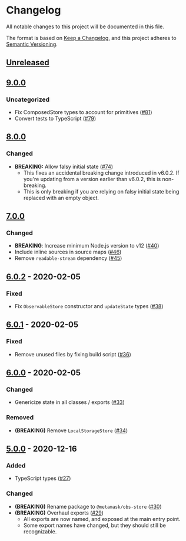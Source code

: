 # Changelog
All notable changes to this project will be documented in this file.

The format is based on [Keep a Changelog](https://keepachangelog.com/en/1.0.0/),
and this project adheres to [Semantic Versioning](https://semver.org/spec/v2.0.0.html).

## [Unreleased]

## [9.0.0]
### Uncategorized
- Fix ComposedStore types to account for primitives ([#81](https://github.com/MetaMask/obs-store/pull/81))
- Convert tests to TypeScript ([#79](https://github.com/MetaMask/obs-store/pull/79))

## [8.0.0]
### Changed
- **BREAKING:** Allow falsy initial state ([#74](https://github.com/MetaMask/obs-store/pull/74))
  - This fixes an accidental breaking change introduced in v6.0.2. If you're updating from a version earlier than v6.0.2, this is non-breaking.
  - This is only breaking if you are relying on falsy initial state being replaced with an empty object.

## [7.0.0]
### Changed
- **BREAKING**: Increase minimum Node.js version to v12 ([#40](https://github.com/MetaMask/obs-store/pull/40))
- Include inline sources in source maps ([#46](https://github.com/MetaMask/obs-store/pull/46))
- Remove `readable-stream` dependency ([#45](https://github.com/MetaMask/obs-store/pull/45))

## [6.0.2] - 2020-02-05
### Fixed
- Fix `ObservableStore` constructor and `updateState` types ([#38](https://github.com/MetaMask/obs-store/pull/38))

## [6.0.1] - 2020-02-05
### Fixed
- Remove unused files by fixing build script ([#36](https://github.com/MetaMask/obs-store/pull/36))

## [6.0.0] - 2020-02-05
### Changed
- Genericize state in all classes / exports ([#33](https://github.com/MetaMask/obs-store/pull/33))

### Removed
- **(BREAKING)** Remove `LocalStorageStore` ([#34](https://github.com/MetaMask/obs-store/pull/34))

## [5.0.0] - 2020-12-16
### Added
- TypeScript types ([#27](https://github.com/MetaMask/obs-store/pull/27))

### Changed
- **(BREAKING)** Rename package to `@metamask/obs-store` ([#30](https://github.com/MetaMask/obs-store/pull/30))
- **(BREAKING)** Overhaul exports ([#29](https://github.com/MetaMask/obs-store/pull/29))
  - All exports are now named, and exposed at the main entry point.
  - Some export names have changed, but they should still be recognizable.

[Unreleased]: https://github.com/MetaMask/obs-store/compare/v9.0.0...HEAD
[9.0.0]: https://github.com/MetaMask/obs-store/compare/v8.0.0...v9.0.0
[8.0.0]: https://github.com/MetaMask/obs-store/compare/v7.0.0...v8.0.0
[7.0.0]: https://github.com/MetaMask/obs-store/compare/v6.0.2...v7.0.0
[6.0.2]: https://github.com/MetaMask/obs-store/compare/v6.0.1...v6.0.2
[6.0.1]: https://github.com/MetaMask/obs-store/compare/v6.0.0...v6.0.1
[6.0.0]: https://github.com/MetaMask/obs-store/compare/v5.0.0...v6.0.0
[5.0.0]: https://github.com/MetaMask/obs-store/releases/tag/v5.0.0

